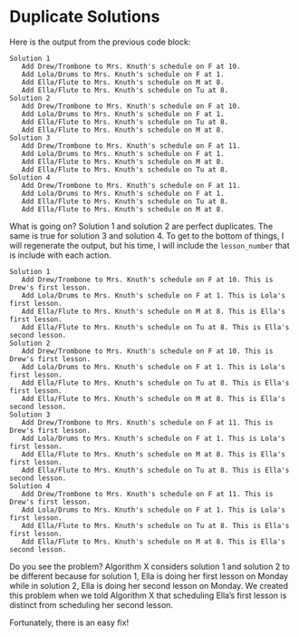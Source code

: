 # Duplicate Solutions

Here is the output from the previous code block:

```text
Solution 1
   Add Drew/Trombone to Mrs. Knuth's schedule on F at 10.
   Add Lola/Drums to Mrs. Knuth's schedule on F at 1.
   Add Ella/Flute to Mrs. Knuth's schedule on M at 8.
   Add Ella/Flute to Mrs. Knuth's schedule on Tu at 8.
Solution 2
   Add Drew/Trombone to Mrs. Knuth's schedule on F at 10.
   Add Lola/Drums to Mrs. Knuth's schedule on F at 1.
   Add Ella/Flute to Mrs. Knuth's schedule on Tu at 8.
   Add Ella/Flute to Mrs. Knuth's schedule on M at 8.
Solution 3
   Add Drew/Trombone to Mrs. Knuth's schedule on F at 11.
   Add Lola/Drums to Mrs. Knuth's schedule on F at 1.
   Add Ella/Flute to Mrs. Knuth's schedule on M at 8.
   Add Ella/Flute to Mrs. Knuth's schedule on Tu at 8.
Solution 4
   Add Drew/Trombone to Mrs. Knuth's schedule on F at 11.
   Add Lola/Drums to Mrs. Knuth's schedule on F at 1.
   Add Ella/Flute to Mrs. Knuth's schedule on Tu at 8.
   Add Ella/Flute to Mrs. Knuth's schedule on M at 8.
```

What is going on? Solution 1 and solution 2 are perfect duplicates. The same is true for solution 3 and solution 4. To get to the bottom of things, I will regenerate the output, but his time, I will include the `lesson_number` that is include with each action.

```
Solution 1
   Add Drew/Trombone to Mrs. Knuth's schedule on F at 10. This is Drew's first lesson.
   Add Lola/Drums to Mrs. Knuth's schedule on F at 1. This is Lola's first lesson.
   Add Ella/Flute to Mrs. Knuth's schedule on M at 8. This is Ella's first lesson.
   Add Ella/Flute to Mrs. Knuth's schedule on Tu at 8. This is Ella's second lesson.
Solution 2
   Add Drew/Trombone to Mrs. Knuth's schedule on F at 10. This is Drew's first lesson.
   Add Lola/Drums to Mrs. Knuth's schedule on F at 1. This is Lola's first lesson.
   Add Ella/Flute to Mrs. Knuth's schedule on Tu at 8. This is Ella's first lesson.
   Add Ella/Flute to Mrs. Knuth's schedule on M at 8. This is Ella's second lesson.
Solution 3
   Add Drew/Trombone to Mrs. Knuth's schedule on F at 11. This is Drew's first lesson.
   Add Lola/Drums to Mrs. Knuth's schedule on F at 1. This is Lola's first lesson.
   Add Ella/Flute to Mrs. Knuth's schedule on M at 8. This is Ella's first lesson.
   Add Ella/Flute to Mrs. Knuth's schedule on Tu at 8. This is Ella's second lesson.
Solution 4
   Add Drew/Trombone to Mrs. Knuth's schedule on F at 11. This is Drew's first lesson.
   Add Lola/Drums to Mrs. Knuth's schedule on F at 1. This is Lola's first lesson.
   Add Ella/Flute to Mrs. Knuth's schedule on Tu at 8. This is Ella's first lesson.
   Add Ella/Flute to Mrs. Knuth's schedule on M at 8. This is Ella's second lesson.
```

Do you see the problem? Algorithm X considers solution 1 and solution 2 to be different because for solution 1, Ella is doing her first lesson on Monday while in solution 2, Ella is doing her second lesson on Monday. We created this problem when we told Algorithm X that scheduling Ella’s first lesson is distinct from scheduling her second lesson.

Fortunately, there is an easy fix!
